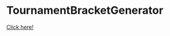 # TournamentBracketGenerator

[Click here!](https://richom.github.io/TournamentBracketGenerator/src/index.html)

